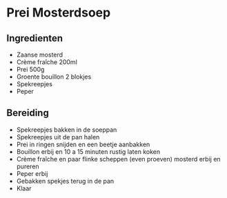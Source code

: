 # Prei Mosterdsoep

## Ingredienten

* Zaanse mosterd
* Crème fraîche 200ml
* Prei 500g
* Groente bouillon 2 blokjes
* Spekreepjes
* Peper

## Bereiding

* Spekreepjes bakken in de soeppan
* Spekreepjes uit de pan halen
* Prei in ringen snijden en een beetje aanbakken
* Bouillon erbij en 10 a 15 minuten rustig laten koken
* Crème fraîche en paar flinke scheppen (even proeven) mosterd erbij en pureren
* Peper erbij
* Gebakken spekjes terug in de pan
* Klaar
